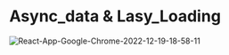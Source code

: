 # Async_data & Lasy_Loading
![React-App-Google-Chrome-2022-12-19-18-58-11](https://user-images.githubusercontent.com/83458760/208490293-a43184ac-175f-4be1-a670-81e618d51851.gif)
